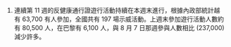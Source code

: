 1. 連續第 11 週的反健康通行證遊行活動持續在本週末進行，根據內政部統計越有 63,700 有人參加，全國共有 197 場示威活動。上週末參加遊行活動人數約有 80,500 人，在巴黎有 6,100 人，與 8 月 7 日那週參與人數相比 (237,000) 減少許多。
